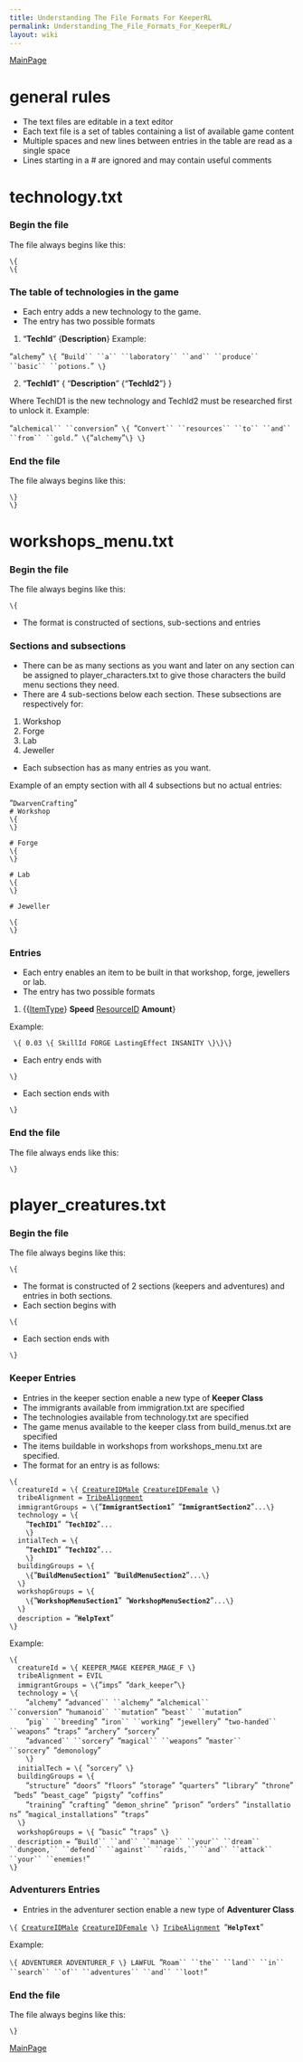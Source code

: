 ```yaml
---
title: Understanding The File Formats For KeeperRL
permalink: Understanding_The_File_Formats_For_KeeperRL/
layout: wiki
---
```


[MainPage](/keeperrl_wiki/ "wikilink")

general rules
=============

-   The text files are editable in a text editor
-   Each text file is a set of tables containing a list of available
    game content
-   Multiple spaces and new lines between entries in the table are read
    as a single space
-   Lines starting in a \# are ignored and may contain useful comments

technology.txt
==============

### Begin the file

The file always begins like this:

`\{`  
`\{`

### The table of technologies in the game

-   Each entry adds a new technology to the game.
-   The entry has two possible formats

1) “**TechId**” \{**Description**\} Example:

“`alchemy`”` \{ `“`Build`` ``a`` ``laboratory`` ``and`` ``produce`` ``basic`` ``potions.`”` \}`

2) “**TechId1**” \{ “**Description**” \{“**TechId2**”\} \}

Where TechID1 is the new technology and TechId2 must be researched first
to unlock it. Example:

“`alchemical`` ``conversion`”` \{ `“`Convert`` ``resources`` ``to`` ``and`` ``from`` ``gold.`”` \{`“`alchemy`”`\} \}`

### End the file

The file always begins like this:

`\}`  
`\}`

workshops\_menu.txt
===================

### Begin the file

The file always begins like this:

`\{`  

-   The format is constructed of sections, sub-sections and entries

### Sections and subsections

-   There can be as many sections as you want and later on any section
    can be assigned to player\_characters.txt to give those characters
    the build menu sections they need.
-   There are 4 sub-sections below each section. These subsections are
    respectively for:

1.  Workshop
2.  Forge
3.  Lab
4.  Jeweller

-   Each subsection has as many entries as you want.

Example of an empty section with all 4 subsections but no actual
entries:

“`DwarvenCrafting`”  
`# Workshop`  
`\{`  
`\}`  
  
`# Forge`  
`\{`  
`\}`  
  
`# Lab`  
`\{`  
`\}`  
  
`# Jeweller`  
  
`\{`  
`\}`

### Entries

-   Each entry enables an item to be built in that workshop, forge,
    jewellers or lab.
-   The entry has two possible formats

1) \{\{[ItemType](/keeperrl_wiki/ItemTypes "wikilink")\} **Speed**
[ResourceID](/keeperrl_wiki/ResourceIDs "wikilink") **Amount**\}

Example:

  
` \{ 0.03 \{ SkillId FORGE LastingEffect INSANITY \}\}\}`

-   Each entry ends with

`\}`

-   Each section ends with

`\}`

### End the file

The file always ends like this:

`\}`

player\_creatures.txt
=====================

### Begin the file

The file always begins like this:

`\{`

-   The format is constructed of 2 sections (keepers and adventures) and
    entries in both sections.
-   Each section begins with

`\{`

-   Each section ends with

`\}`

### Keeper Entries

-   Entries in the keeper section enable a new type of **Keeper Class**
-   The immigrants available from immigration.txt are specified
-   The technologies available from technology.txt are specified
-   The game menus available to the keeper class from build\_menus.txt
    are specified
-   The items buildable in workshops from workshops\_menu.txt are
    specified.
-   The format for an entry is as follows:

`\{`  
`  creatureId = \{ `[`CreatureIDMale`](/keeperrl_wiki/CreatureIDs "wikilink")` `[`CreatureIDFemale`](/keeperrl_wiki/CreatureIDs "wikilink")` \}`  
`  tribeAlignment = `[`TribeAlignment`](/keeperrl_wiki/TribeAlignments "wikilink")  
`  immigrantGroups = \{`“**`ImmigrantSection1`**”` `“**`ImmigrantSection2`**”`...\}`  
`  technology = \{`  
`    `“**`TechID1`**”` `“**`TechID2`**”`...`  
`    \}`  
`  intialTech = \{`  
`    `“**`TechID1`**”` `“**`TechID2`**”`...`  
`    \}`  
`  buildingGroups = \{`  
`    \{`“**`BuildMenuSection1`**”` `“**`BuildMenuSection2`**”`...\}`  
`  \}`  
`  workshopGroups = \{`  
`    \{`“**`WorkshopMenuSection1`**”` `“**`WorkshopMenuSection2`**”`...\}`  
`  \}`  
`  description = `“**`HelpText`**”  
`\}`

Example:

`\{`  
`  creatureId = \{ KEEPER_MAGE KEEPER_MAGE_F \}`  
`  tribeAlignment = EVIL`  
`  immigrantGroups = \{`“`imps`”` `“`dark_keeper`”`\}`  
`  technology = \{`  
`    `“`alchemy`”` `“`advanced`` ``alchemy`”` `“`alchemical`` ``conversion`”` `“`humanoid`` ``mutation`”` `“`beast`` ``mutation`”  
`    `“`pig`` ``breeding`”` `“`iron`` ``working`”` `“`jewellery`”` `“`two-handed`` ``weapons`”` `“`traps`”` `“`archery`”` `“`sorcery`”  
`    `“`advanced`` ``sorcery`”` `“`magical`` ``weapons`”` `“`master`` ``sorcery`”` `“`demonology`”  
`    \}`  
`  initialTech = \{ `“`sorcery`”` \}`  
`  buildingGroups = \{`  
`    `“`structure`”` `“`doors`”` `“`floors`”` `“`storage`”` `“`quarters`”` `“`library`”` `“`throne`”` `“`beds`”` `“`beast_cage`”` `“`pigsty`”` `“`coffins`”  
`    `“`training`”` `“`crafting`”` `“`demon_shrine`”` `“`prison`”` `“`orders`”` `“`installations`”` `“`magical_installations`”` `“`traps`”  
`  \}`  
`  workshopGroups = \{ `“`basic`”` `“`traps`”` \}`  
`  description = `“`Build`` ``and`` ``manage`` ``your`` ``dream`` ``dungeon,`` ``defend`` ``against`` ``raids,`` ``and`` ``attack`` ``your`` ``enemies!`”  
`\}`

### Adventurers Entries

-   Entries in the adventurer section enable a new type of **Adventurer
    Class**

`\{ `[`CreatureIDMale`](/keeperrl_wiki/CreatureIDs "wikilink")` `[`CreatureIDFemale`](/keeperrl_wiki/CreatureIDs "wikilink")` \} `[`TribeAlignment`](/keeperrl_wiki/TribeAlignments "wikilink")` `“**`HelpText`**”

Example:

`\{ ADVENTURER ADVENTURER_F \} LAWFUL `“`Roam`` ``the`` ``land`` ``in`` ``search`` ``of`` ``adventures`` ``and`` ``loot!`”

### End the file

The file always begins like this:

`\}`

[MainPage](/keeperrl_wiki/ "wikilink")

